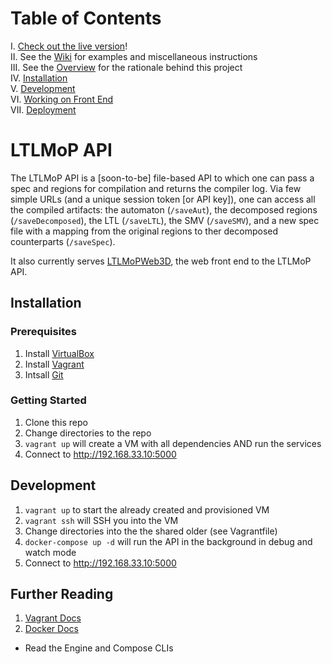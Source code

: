 # Table of Contents

I. [Check out the live version](https://ltlmop.herokuapp.com)! <br />
II. See the [Wiki](../../wiki/) for examples and miscellaneous instructions <br />
III. See the [Overview](../../wiki/Overview) for the rationale behind this project <br />
IV. [Installation](#installation) <br />
V. [Development](#development) <br />
VI. [Working on Front End](static/) <br />
VII. [Deployment](deploy/) <br />

# LTLMoP API

The LTLMoP API is a [soon-to-be] file-based API to which one can pass a spec and
regions for compilation and returns the compiler log. Via few simple URLs (and a
unique session token [or API key]), one can access all the compiled artifacts:
the automaton (`/saveAut`), the decomposed regions (`/saveDecomposed`),
the LTL (`/saveLTL`), the SMV (`/saveSMV`), and a new spec file with a mapping
from the original regions to ther decomposed counterparts (`/saveSpec`).

It also currently serves [LTLMoPWeb3D](static/), the web front end to the
LTLMoP API.


## Installation

### Prerequisites

1. Install [VirtualBox](https://www.virtualbox.org/wiki/Downloads)
2. Install [Vagrant](https://www.vagrantup.com/downloads.html)
3. Intsall [Git](https://git-scm.com/downloads)

### Getting Started

1. Clone this repo
2. Change directories to the repo
3. `vagrant up` will create a VM with all dependencies AND run the services
4. Connect to <http://192.168.33.10:5000>


## Development

1. `vagrant up` to start the already created and provisioned VM 
2. `vagrant ssh` will SSH you into the VM
3. Change directories into the the shared older (see Vagrantfile)
4. `docker-compose up -d` will run the API in the background in
   debug and watch mode
5. Connect to <http://192.168.33.10:5000>


## Further Reading

1. [Vagrant Docs](https://docs.vagrantup.com/)
2. [Docker Docs](https://docs.docker.com/)
  * Read the Engine and Compose CLIs
